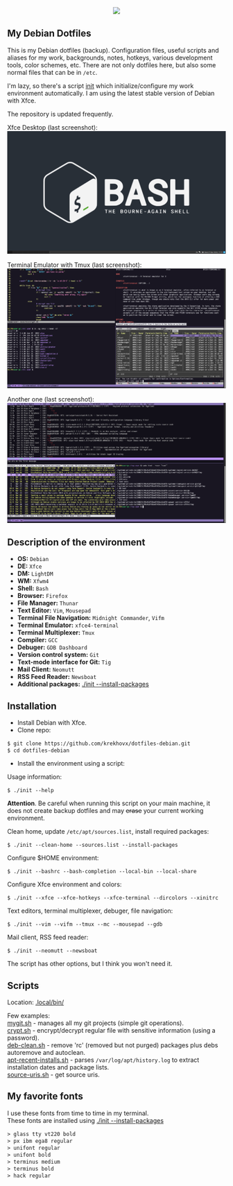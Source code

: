 <div align="center">
<img src="https://github.com/krekhovx/dotfiles-debian/blob/master/images/logo-color.png">
</div>

## My Debian Dotfiles
This is my Debian dotfiles (backup). Configuration files, useful scripts and aliases for my work, backgrounds,
notes, hotkeys, various development tools, color schemes, etc. There are not only dotfiles here, but also
some normal files that can be in ```/etc```.

I'm lazy, so there's a script [init](https://github.com/krekhovx/dotfiles-debian/blob/master/init)
which initialize/configure my work environment automatically. I am using the latest stable version
of Debian with Xfce.

The repository is updated frequently.

Xfce Desktop (last screenshot):
![screenshot](./images/example-a.png)

Terminal Emulator with Tmux (last screenshot):
![screenshot](./images/example-b.png)

Another one (last screenshot):
![screenshot](./images/example-c.png)

## Description of the environment
- <strong>OS:</strong> ```Debian```
- <strong>DE:</strong> ```Xfce```
- <strong>DM:</strong> ```LightDM```
- <strong>WM:</strong> ```Xfwm4```
- <strong>Shell:</strong> ```Bash```
- <strong>Browser:</strong> ```Firefox```
- <strong>File Manager:</strong> ```Thunar```
- <strong>Text Editor:</strong> ```Vim```, ```Mousepad```
- <strong>Terminal File Navigation:</strong> ```Midnight Commander```, ```Vifm```
- <strong>Terminal Emulator:</strong> ```xfce4-terminal```
- <strong>Terminal Multiplexer:</strong> ```Tmux```
- <strong>Compiler:</strong> ```GCC```
- <strong>Debuger:</strong> ```GDB Dashboard```
- <strong>Version control system:</strong> ```Git```
- <strong>Text-mode interface for Git:</strong> ```Tig```
- <strong>Mail Client:</strong> ```Neomutt```
- <strong>RSS Feed Reader:</strong> ```Newsboat```
- <strong>Additional packages:</strong> [./init --install-packages](https://github.com/krekhovx/dotfiles-debian/blob/master/init)

## Installation
- Install Debian with Xfce.
- Clone repo:
```
$ git clone https://github.com/krekhovx/dotfiles-debian.git
$ cd dotfiles-debian
```
- Install the environment using a script:

Usage information:
```
$ ./init --help
```
**Attention**. Be careful when running this script on your main machine, it does not create backup dotfiles and may ~~erase~~ your current working environment.

Clean home, update ```/etc/apt/sources.list```, install required packages:
```
$ ./init --clean-home --sources.list --install-packages
```

Configure $HOME environment:
```
$ ./init --bashrc --bash-completion --local-bin --local-share
```

Configure Xfce environment and colors:
```
$ ./init --xfce --xfce-hotkeys --xfce-terminal --dircolors --xinitrc
```

Text editors, terminal multiplexer, debuger, file navigation:
```
$ ./init --vim --vifm --tmux --mc --mousepad --gdb
```

Mail client, RSS feed reader:
```
$ ./init --neomutt --newsboat
```

The script has other options, but I think you won't need it.

## Scripts
Location: [.local/bin/](https://github.com/krekhovx/dotfiles-debian/blob/master/.local/bin)

Few examples:<br/>
[mygit.sh](https://github.com/krekhovx/dotfiles-debian/blob/master/.local/bin/mygit.sh) -
manages all my git projects (simple git operations).<br/>
[crypt.sh](https://github.com/krekhovx/dotfiles-debian/blob/master/.local/bin/crypt.sh) -
encrypt/decrypt regular file with sensitive information (using a password).<br/>
[deb-clean.sh](https://github.com/krekhovx/dotfiles-debian/blob/master/.local/bin/deb-clean.sh) -
remove 'rc' (removed but not purged) packages plus debs autoremove and autoclean.<br/>
[apt-recent-installs.sh](https://github.com/krekhovx/dotfiles-debian/blob/master/.local/bin/apt-recent-installs.sh) -
parses ```/var/log/apt/history.log``` to extract installation dates and package lists.<br/>
[source-uris.sh](https://github.com/krekhovx/dotfiles-debian/blob/master/.local/bin/source-uris.sh) -
get source uris.<br/>

## My favorite fonts
I use these fonts from time to time in my terminal.<br/>
These fonts are installed using [./init --install-packages](https://github.com/krekhovx/dotfiles-debian/blob/master/init)

```
> glass tty vt220 bold
> px ibm ega8 regular
> unifont regular
> unifont bold
> terminus medium
> terminus bold
> hack regular
```
